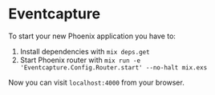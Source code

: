 # Eventcapture

To start your new Phoenix application you have to:

1. Install dependencies with `mix deps.get`
2. Start Phoenix router with `mix run -e 'Eventcapture.Config.Router.start' --no-halt mix.exs`

Now you can visit `localhost:4000` from your browser.
